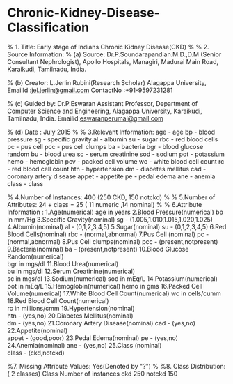 # Chronic-Kidney-Disease-Classification

% 1. Title: Early stage of Indians Chronic Kidney Disease(CKD)
%
% 2. Source Information:
%   (a) Source: 
			Dr.P.Soundarapandian.M.D.,D.M
			(Senior Consultant Nephrologist), 
			Apollo  Hospitals, 
			Managiri,
			Madurai Main Road, 
			Karaikudi,
			Tamilnadu,
			India.

%   (b) Creator: 
			L.Jerlin Rubini(Research Scholar)
			Alagappa University,
			EmailId   :jel.jerlin@gmail.com
			ContactNo :+91-9597231281

%   (c) Guided by: 
			Dr.P.Eswaran Assistant Professor,
			Department of Computer Science and Engineering,
			Alagappa University,
			Karaikudi,
			Tamilnadu,
			India.
			Emailid:eswaranperumal@gmail.com

%   (d) Date     : July 2015
%
% 3.Relevant Information:
			age		-	age	
			bp		-	blood pressure
			sg		-	specific gravity
			al		-   	albumin
			su		-	sugar
			rbc		-	red blood cells
			pc		-	pus cell
			pcc		-	pus cell clumps
			ba		-	bacteria
			bgr		-	blood glucose random
			bu		-	blood urea
			sc		-	serum creatinine
			sod		-	sodium
			pot		-	potassium
			hemo		-	hemoglobin
			pcv		-	packed cell volume
			wc		-	white blood cell count
			rc		-	red blood cell count
			htn		-	hypertension
			dm		-	diabetes mellitus
			cad		-	coronary artery disease
			appet		-	appetite
			pe		-	pedal edema
			ane		-	anemia
			class		-	class	

% 4.Number of Instances:  400 (250 CKD, 150 notckd)
%
% 5.Number of Attributes: 24 + class = 25 ( 11  numeric ,14  nominal) 
%
% 6.Attribute Information :
 	1.Age(numerical)
  	  	age in years
 	2.Blood Pressure(numerical)
	       	bp in mm/Hg
 	3.Specific Gravity(nominal)
	  	sg - (1.005,1.010,1.015,1.020,1.025)
 	4.Albumin(nominal)
		al - (0,1,2,3,4,5)
 	5.Sugar(nominal)
		su - (0,1,2,3,4,5)
 	6.Red Blood Cells(nominal)
		rbc - (normal,abnormal)
 	7.Pus Cell (nominal)
		pc - (normal,abnormal)
 	8.Pus Cell clumps(nominal)
		pcc - (present,notpresent)
 	9.Bacteria(nominal)
		ba  - (present,notpresent)
 	10.Blood Glucose Random(numerical)		
		bgr in mgs/dl
 	11.Blood Urea(numerical)	
		bu in mgs/dl
 	12.Serum Creatinine(numerical)	
		sc in mgs/dl
 	13.Sodium(numerical)
		sod in mEq/L
 	14.Potassium(numerical)	
		pot in mEq/L
 	15.Hemoglobin(numerical)
		hemo in gms
 	16.Packed  Cell Volume(numerical)
 	17.White Blood Cell Count(numerical)
		wc in cells/cumm
 	18.Red Blood Cell Count(numerical)	
		rc in millions/cmm
 	19.Hypertension(nominal)	
		htn - (yes,no)
 	20.Diabetes Mellitus(nominal)	
		dm - (yes,no)
 	21.Coronary Artery Disease(nominal)
		cad - (yes,no)
 	22.Appetite(nominal)	
		appet - (good,poor)
 	23.Pedal Edema(nominal)
		pe - (yes,no)	
 	24.Anemia(nominal)
		ane - (yes,no)
 	25.Class (nominal)		
		class - (ckd,notckd)

%7. Missing Attribute Values: Yes(Denoted by "?")
%
%8. Class Distribution: ( 2 classes)
    		Class 	  Number of instances
    		ckd          	  250
    		notckd       	  150   
     
	

